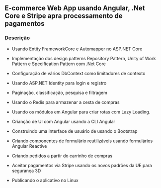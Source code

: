 

## E-commerce Web App  usando Angular, .Net Core e Stripe apra processamento de pagamentos 

### Descrição


- Usando Entity FrameworkCore e Automapper no ASP.NET Core

- Implementação dos design patterns Repository Pattern, Unity of Work Pattern e Specification Pattern com .Net Core

- Configuração de vários DbContext como limitadores de contexto

- Usando ASP.NET Identity para login e registro

- Paginação, classificação, pesquisa e filtragem

- Usando o Redis para armazenar a cesta de compras

- Usando os módulos em Angular para criar rotas com Lazy Loading.

- Crianção de UI com Angular usando a CLI Angular

- Construindo uma interface de usuário de usando o Bootstrap

- Criando componentes de formulário reutilizáveis ​​usando formulários Angular Reactive

- Criando pedidos a partir do carrinho de compras

- Aceitar pagamentos via Stripe usando os novos padrões da UE para segurança 3D

- Publicando o aplicativo no Linux

###
